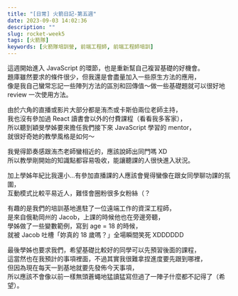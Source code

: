 ```yaml
---
title: "[日常] 火箭日記-第五週"
date: 2023-09-03 14:02:36
description: ""
slug: rocket-week5
tags: [火箭隊]
keywords: [火箭隊培訓營, 前端工程師, 前端工程師培訓]
---
```


這週開始進入 JavaScript 的環節，也是重新幫自己複習基礎的好機會。  
題庫雖然要求的條件很少，但我還是會盡量加入一些原生方法的應用，  
像是我自己蠻常忘記一些陣列方法的區別和回傳值～做一些基礎題就可以很好地 review 一次使用方法。

<!-- more -->

由於六角的直播或影片大部分都是洧杰或卡斯伯兩位老師主持，  
我也沒有參加過 React 讀書會以外的付費課程（看看我多客家），  
所以聽到穎旻學姊要來擔任我們接下來 JavaScript 學習的 mentor，  
就很好奇她的教學風格是如何～

我覺得節奏感跟洧杰老師蠻相近的，應該說師出同門嗎 XD  
所以教學剛開始的知識點都容易吸收，能讓聽課的人很快進入狀況。

加上學姊年紀比我還小...有參加直播課的人應該會覺得蠻像在跟女同學聊功課的氛圍，  
互動模式比較平易近人，難怪會圈粉很多女粉絲（？

有趣的是我們的培訓基地進駐了一位遠端工作的資深工程師，  
是來自俄勒岡州的 Jacob，上課的時候他也在旁邊旁聽，  
學姊做了一些變數範例，寫到 age = 18 的時候，  
就被 Jacob 吐槽「妳真的 18 歲嗎？」全場瞬間笑死 XDDDDDD

最後學姊也要求我們，希望基礎比較好的同學可以先預習後面的課程，  
這當然也在我預計的事項裡面，不過其實我很難拿捏進度要先跟到哪裡，  
但因為現在每天一到基地就要先發佈今天事項，  
所以應該不會像以前一樣無頭蒼蠅地猛讀猛寫但過了一陣子什麼都不記得了（希望）。
